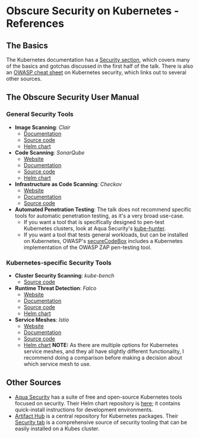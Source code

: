 # Obscure Security on Kubernetes - References

## The Basics

The Kubernetes documentation has a [Security section](https://kubernetes.io/docs/concepts/security/overview/), which covers many of the basics and gotchas discussed in the first half of the talk.  There is also an [OWASP cheat sheet](https://cheatsheetseries.owasp.org/cheatsheets/Kubernetes_Security_Cheat_Sheet.html) on Kubernetes security, which links out to several other sources.

## The Obscure Security User Manual

### General Security Tools

* **Image Scanning**: *Clair*
  - [Documentation](https://quay.github.io/clair/)
  - [Source code](https://github.com/quay/clair)
  - [Helm chart](https://github.com/wiremind/wiremind-helm-charts/tree/main/charts/clair)
* **Code Scanning**: *SonarQube*
  - [Website](https://www.sonarqube.org/)
  - [Documentation](https://docs.sonarqube.org/latest/)
  - [Source code](https://github.com/SonarSource/sonarqube/)
  - [Helm chart](https://github.com/Oteemo/charts/tree/master/charts/sonarqube)
* **Infrastructure as Code Scanning**: *Checkov*
  - [Website](https://www.checkov.io/)
  - [Documentation](https://www.checkov.io/1.Welcome/Quick%20Start.html)
  - [Source code](https://github.com/bridgecrewio/checkov)
* **Automated Penetration Testing**: The talk does not recommend specific tools for automatic penetration testing, as it's a very broad use-case.
  - If you want a tool that is specifically designed to pen-test Kubernetes clusters, look at Aqua Security's [kube-hunter](https://github.com/aquasecurity/kube-hunter).
  - If you want a tool that tests general workloads, but can be installed on Kubernetes, OWASP's [secureCodeBox](https://github.com/secureCodeBox/secureCodeBox) includes a Kubernetes implementation of the OWASP ZAP pen-testing tool.

### Kubernetes-specific Security Tools

* **Cluster Security Scanning**: *kube-bench*
  - [Source code](https://github.com/aquasecurity/kube-bench)
* **Runtime Threat Detection**: *Falco*
  - [Website](https://falco.org/)
  - [Documentation](https://falco.org/docs/)
  - [Source code](https://github.com/falcosecurity/falco)
  - [Helm chart](https://github.com/falcosecurity/charts/tree/master/falco)
* **Service Meshes**: *Istio*
  - [Website](https://istio.io/)
  - [Documentation](https://istio.io/latest/docs/)
  - [Source code](https://github.com/istio/istio)
  - [Helm chart](https://github.com/istio/istio/tree/master/manifests/charts)
**NOTE:** As there are multiple options for Kubernetes service meshes, and they all have slightly different functionality, I recommend doing a comparison before making a decision about which service mesh to use.

## Other Sources

* [Aqua Security](https://github.com/aquasecurity) has a suite of free and open-source Kubernetes tools focused on security.  Their Helm chart repository is [here](https://github.com/aquasecurity/aqua-helm); it contains quick-install instructions for development environments.
* [Artifact Hub](https://artifacthub.io/) is a central repository for Kubernetes packages.  Their [Security tab](https://artifacthub.io/packages/search?page=1&ts_query=security) is a comprehensive source of security tooling that can be easily installed on a Kubes cluster.
